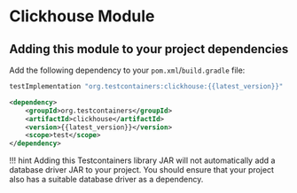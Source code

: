 # Clickhouse Module

## Adding this module to your project dependencies

Add the following dependency to your `pom.xml`/`build.gradle` file:

```groovy tab='Gradle'
testImplementation "org.testcontainers:clickhouse:{{latest_version}}"
```

```xml tab='Maven'
<dependency>
    <groupId>org.testcontainers</groupId>
    <artifactId>clickhouse</artifactId>
    <version>{{latest_version}}</version>
    <scope>test</scope>
</dependency>
```

!!! hint
    Adding this Testcontainers library JAR will not automatically add a database driver JAR to your project. You should ensure that your project also has a suitable database driver as a dependency.

